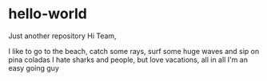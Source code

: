 # hello-world
Just another repository 
Hi Team,

I like to go to the beach, catch some rays, surf some huge waves and sip on pina coladas
I hate sharks and people, but love vacations, all in all I'm an easy going guy

